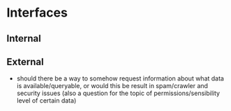 Interfaces
==========================================



## Internal



## External

+   should there be a way to somehow request information about what data is available/queryable,
    or would this be result in spam/crawler and security issues (also a question for the topic of
    permissions/sensibility level of certain data)
